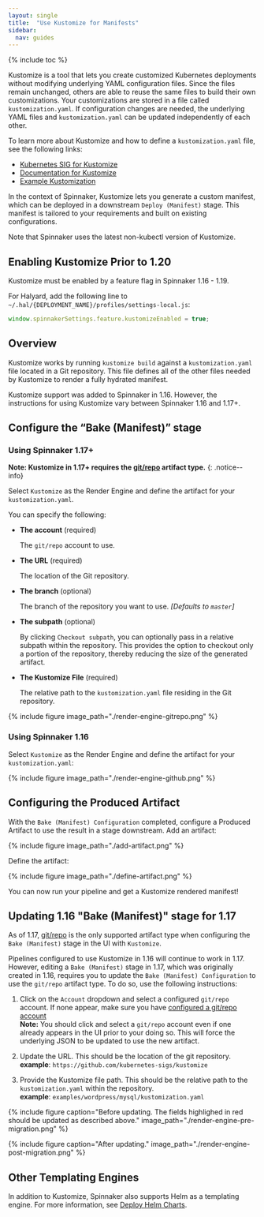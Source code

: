 ```yaml
---
layout: single
title:  "Use Kustomize for Manifests"
sidebar:
  nav: guides
---
```


{% include toc %}

Kustomize is a tool that lets you create customized Kubernetes deployments without modifying underlying YAML configuration files. Since the files remain unchanged, others are able to reuse the same files to build their own customizations. Your customizations are stored in a file called `kustomization.yaml`. If configuration changes are needed, the underlying YAML files and `kustomization.yaml` can be updated independently of each other.

To learn more about Kustomize and how to define a `kustomization.yaml` file, see the following links:

* [Kubernetes SIG for Kustomize](https://github.com/kubernetes-sigs/kustomize)
* [Documentation for Kustomize](https://github.com/kubernetes-sigs/kustomize/tree/master/docs)
* [Example Kustomization](https://github.com/kubernetes-sigs/kustomize/tree/master/examples/wordpress)

In the context of Spinnaker, Kustomize lets you generate a custom manifest, which can be deployed in a downstream `Deploy (Manifest)` stage. This manifest is tailored to your requirements and built on existing configurations.

Note that Spinnaker uses the latest non-kubectl version of Kustomize.

## Enabling Kustomize Prior to 1.20

Kustomize must be enabled by a feature flag in Spinnaker 1.16 - 1.19.

For Halyard, add the following line to `~/.hal/{DEPLOYMENT_NAME}/profiles/settings-local.js`:

```javascript
window.spinnakerSettings.feature.kustomizeEnabled = true;
```

## Overview

Kustomize works by running `kustomize build` against a `kustomization.yaml` file located in a Git repository. This file defines all of the other files needed by Kustomize to render a fully hydrated manifest.

Kustomize support was added to Spinnaker in 1.16. However, the instructions for using Kustomize vary between Spinnaker 1.16 and 1.17+.

## Configure the “Bake (Manifest)” stage

### Using Spinnaker 1.17+

**Note: Kustomize in 1.17+ requires the [git/repo](/reference/artifacts/types/git-repo/) artifact type.**
{: .notice--info}

Select `Kustomize` as the Render Engine and define the artifact for your `kustomization.yaml`.

You can specify the following:

* __The account__ (required)

  The `git/repo` account to use.

* __The URL__ (required)

  The location of the Git repository.

* __The branch__ (optional)

  The branch of the repository you want to use. _[Defaults to `master`]_

* __The subpath__ (optional)

  By clicking `Checkout subpath`, you can optionally pass in a
  relative subpath within the repository. This provides the option
  to checkout only a portion of the repository, thereby reducing the
  size of the generated artifact.

* __The Kustomize File__ (required)

  The relative path to the `kustomization.yaml` file residing in the
  Git repository.

{%
  include
  figure
  image_path="./render-engine-gitrepo.png"
%}

### Using Spinnaker 1.16

Select `Kustomize` as the Render Engine and define the artifact for your `kustomization.yaml`:

{%
  include
  figure
  image_path="./render-engine-github.png"
%}

## Configuring the Produced Artifact

With the `Bake (Manifest) Configuration` completed, configure a Produced Artifact to use the result in a stage downstream.
Add an artifact:

{%
  include
  figure
  image_path="./add-artifact.png"
%}

Define the artifact:

{%
  include
  figure
  image_path="./define-artifact.png"
%}

You can now run your pipeline and get a Kustomize rendered manifest!

## Updating 1.16 "Bake (Manifest)" stage for 1.17

As of 1.17, [git/repo](/reference/artifacts/types/git-repo/) is the only supported artifact type when configuring the `Bake (Manifest)` stage in the UI with `Kustomize`. 

Pipelines configured to use Kustomize in 1.16 will continue to work in 1.17. However, editing a `Bake (Manifest)` stage in 1.17, which was originally created in 1.16, requires you to update the `Bake (Manifest) Configuration` to use the `git/repo` artifact type.  To do so, use the following instructions:

1. Click on the `Account` dropdown and select a configured `git/repo` account.  If none appear, make sure you have [configured a git/repo account](/reference/artifacts/types/git-repo/#configuration)  
__Note:__ You should click and select a `git/repo` account even if one already appears in the UI prior to your doing so. This will force the underlying JSON to be updated to use the new artifact. 

1. Update the URL. This should be the location of the git repository.  
__example__: `https://github.com/kubernetes-sigs/kustomize`

1. Provide the Kustomize file path. This should be the relative path to the `kustomization.yaml` within the repository.  
__example__: `examples/wordpress/mysql/kustomization.yaml`

{%
  include
  figure
  caption="Before updating. The fields highlighed in red should be updated as described above."
  image_path="./render-engine-pre-migration.png"
%}

{%
  include
  figure
  caption="After updating."
  image_path="./render-engine-post-migration.png"
%}


## Other Templating Engines

In addition to Kustomize, Spinnaker also supports Helm as a templating engine. For more information, see [Deploy Helm Charts](/docs/v1/guides/user/kubernetes-v2/deploy-helm/).
